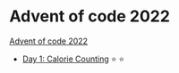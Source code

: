 # Advent of code 2022

[Advent of code 2022](http://adventofcode.com/2022)

- [Day 1: Calorie Counting](01_calorie_counting/README.md) :star: :star: